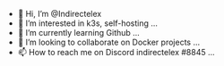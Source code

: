 - 👋 Hi, I’m @Indirectelex
- 👀 I’m interested in k3s, self-hosting ...
- 🌱 I’m currently learning Github ...
- 💞️ I’m looking to collaborate on Docker projects ...
- 📫 How to reach me on Discord indirectelex #8845 ...

<!---
Indirectelex/Indirectelex is a ✨ special ✨ repository because its `README.md` (this file) appears on your GitHub profile.
You can click the Preview link to take a look at your changes.
--->
